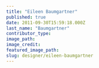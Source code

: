 ```yaml
---
title: "Eileen Baumgartner"
published: true
date: 2011-09-30T15:59:18.000Z
last_name: "Baumgartner"
contributor_type:
image_path:
image_credit:
featured_image_path:
slug: designer/eileen-baumgartner
---
```

